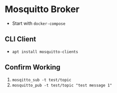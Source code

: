 Mosquitto Broker
================

* Start with `docker-compose`

CLI Client
----------

* `apt install mosquitto-clients`

Confirm Working
---------------

1. `mosqitto_sub -t test/topic`
2. `mosquitto_pub -t test/topic "test message 1"`

